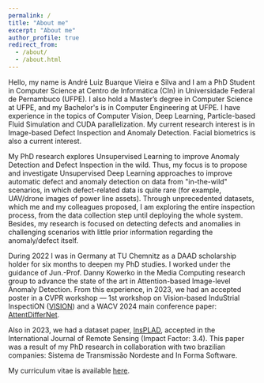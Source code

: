 ```yaml
---
permalink: /
title: "About me"
excerpt: "About me"
author_profile: true
redirect_from: 
  - /about/
  - /about.html
---
```


Hello, my name is André Luiz Buarque Vieira e Silva and I am a PhD Student in Computer Science at Centro de Informática (CIn) in Universidade Federal de Pernambuco (UFPE). I also hold a Master’s degree in Computer Science at UFPE, and my Bachelor's is in Computer Engineering at UFPE. I have experience in the topics of Computer Vision, Deep Learning, Particle-based Fluid Simulation and CUDA parallelization. My current research interest is in Image-based Defect Inspection and Anomaly Detection. Facial biometrics is also a current interest.

My PhD research explores Unsupervised Learning to improve Anomaly Detection and Defect Inspection in the wild. Thus, my focus is to propose and investigate Unsupervised Deep Learning approaches to improve automatic defect and anomaly detection on data from "in-the-wild" scenarios, in which defect-related data is quite rare (for example, UAV/drone images of power line assets). Through unprecedented datasets, which me and my colleagues proposed, I am exploring the entire inspection process, from the data collection step until deploying the whole system. Besides, my research is focused on detecting defects and anomalies in challenging scenarios with little prior information regarding the anomaly/defect itself.

During 2022 I was in Germany at TU Chemnitz as a DAAD scholarship holder for six months to deepen my PhD studies. I worked under the guidance of Jun.-Prof. Danny Kowerko in the Media Computing research group to advance the state of the art in Attention-based Image-level Anomaly Detection. From this experience, in 2023, we had an accepted poster in a CVPR workshop — 1st workshop on Vision-based InduStrial InspectiON ([VISION](https://vision-based-industrial-inspection.github.io/cvpr-2023/)) and a WACV 2024 main conference paper: [AttentDifferNet](https://andreluizbvs.github.io/AttentDifferNet/). 

Also in 2023, we had a dataset paper, [InsPLAD](https://andreluizbvs.github.io/InsPLAD/), accepted in the International Journal of Remote Sensing (Impact Factor: 3.4). This paper was a result of my PhD research in collaboration with two brazilian companies: Sistema de Transmissão Nordeste and In Forma Software.

My curriculum vitae is available [here](https://andreluizbvs.github.io/files/CV_Andre_Luiz_Buarque_Vieira_e_Silva.pdf).